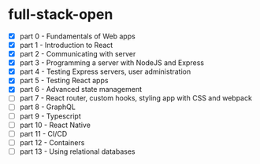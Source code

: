 # full-stack-open

- [x] part 0 - Fundamentals of Web apps
- [x] part 1 - Introduction to React
- [x] part 2 - Communicating with server
- [x] part 3 - Programming a server with NodeJS and Express
- [x] part 4 - Testing Express servers, user administration
- [x] part 5 - Testing React apps
- [x] part 6 - Advanced state management
- [ ] part 7 - React router, custom hooks, styling app with CSS and webpack
- [ ] part 8 - GraphQL
- [ ] part 9 - Typescript
- [ ] part 10 - React Native
- [ ] part 11 - CI/CD
- [ ] part 12 - Containers
- [ ] part 13 - Using relational databases

